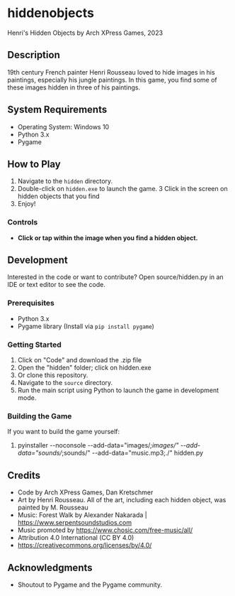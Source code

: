 # hiddenobjects

Henri's Hidden Objects by Arch XPress Games, 2023

## Description

19th century French painter Henri Rousseau loved to hide images in his paintings, especially his jungle paintings. In this game, you find some of these images hidden in three of his paintings. 

## System Requirements

- Operating System: Windows 10 
- Python 3.x
- Pygame

## How to Play

1. Navigate to the `hidden` directory.
2. Double-click on `hidden.exe` to launch the game.
3  Click in the screen on hidden objects that you find
4. Enjoy!

### Controls

- **Click or tap within the image when you find a hidden object.**

## Development

Interested in the code or want to contribute? Open source/hidden.py in an IDE or text editor to see the code. 

### Prerequisites

- Python 3.x
- Pygame library (Install via `pip install pygame`)

### Getting Started

1. Click on "Code" and download the .zip file
2. Open the "hidden" folder; click on hidden.exe
3. Or clone this repository.
4. Navigate to the `source` directory.
5. Run the main script using Python to launch the game in development mode.
  
### Building the Game

If you want to build the game yourself:

1. pyinstaller --noconsole --add-data="images/*;images/" --add-data="sounds/*;sounds/" --add-data="music.mp3;./" hidden.py

## Credits

- Code by Arch XPress Games, Dan Kretschmer
- Art by Henri Rousseau. All of the art, including each hidden object, was painted by M. Rousseau
- Music: Forest Walk by Alexander Nakarada | https://www.serpentsoundstudios.com
- Music promoted by https://www.chosic.com/free-music/all/
- Attribution 4.0 International (CC BY 4.0)
- https://creativecommons.org/licenses/by/4.0/

## Acknowledgments

- Shoutout to Pygame and the Pygame community.

